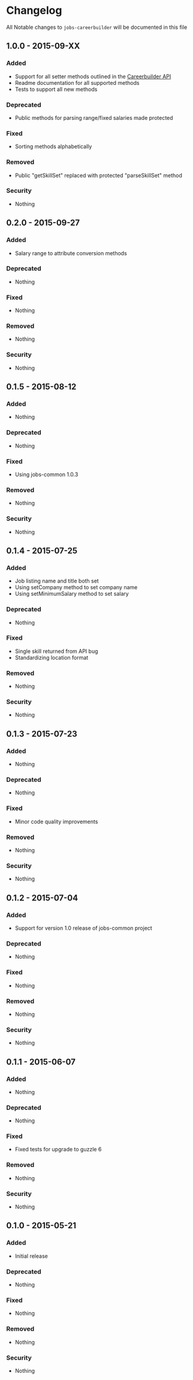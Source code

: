 # Changelog
All Notable changes to `jobs-careerbuilder` will be documented in this file

## 1.0.0 - 2015-09-XX

### Added
- Support for all setter methods outlined in the [Careerbuilder API](http://api.careerbuilder.com/Search/jobsearch/jobsearchinfo.aspx)
- Readme documentation for all supported methods
- Tests to support all new methods

### Deprecated
- Public methods for parsing range/fixed salaries made protected

### Fixed
- Sorting methods alphabetically

### Removed
- Public "getSkillSet" replaced with protected "parseSkillSet" method

### Security
- Nothing

## 0.2.0 - 2015-09-27

### Added
- Salary range to attribute conversion methods

### Deprecated
- Nothing

### Fixed
- Nothing

### Removed
- Nothing

### Security
- Nothing

## 0.1.5 - 2015-08-12

### Added
- Nothing

### Deprecated
- Nothing

### Fixed
- Using jobs-common 1.0.3

### Removed
- Nothing

### Security
- Nothing

## 0.1.4 - 2015-07-25

### Added
- Job listing name and title both set
- Using setCompany method to set company name
- Using setMinimumSalary method to set salary

### Deprecated
- Nothing

### Fixed
- Single skill returned from API bug
- Standardizing location format

### Removed
- Nothing

### Security
- Nothing

## 0.1.3 - 2015-07-23

### Added
- Nothing

### Deprecated
- Nothing

### Fixed
- Minor code quality improvements

### Removed
- Nothing

### Security
- Nothing

## 0.1.2 - 2015-07-04

### Added
- Support for version 1.0 release of jobs-common project

### Deprecated
- Nothing

### Fixed
- Nothing

### Removed
- Nothing

### Security
- Nothing

## 0.1.1 - 2015-06-07

### Added
- Nothing

### Deprecated
- Nothing

### Fixed
- Fixed tests for upgrade to guzzle 6

### Removed
- Nothing

### Security
- Nothing

## 0.1.0 - 2015-05-21

### Added
- Initial release

### Deprecated
- Nothing

### Fixed
- Nothing

### Removed
- Nothing

### Security
- Nothing
